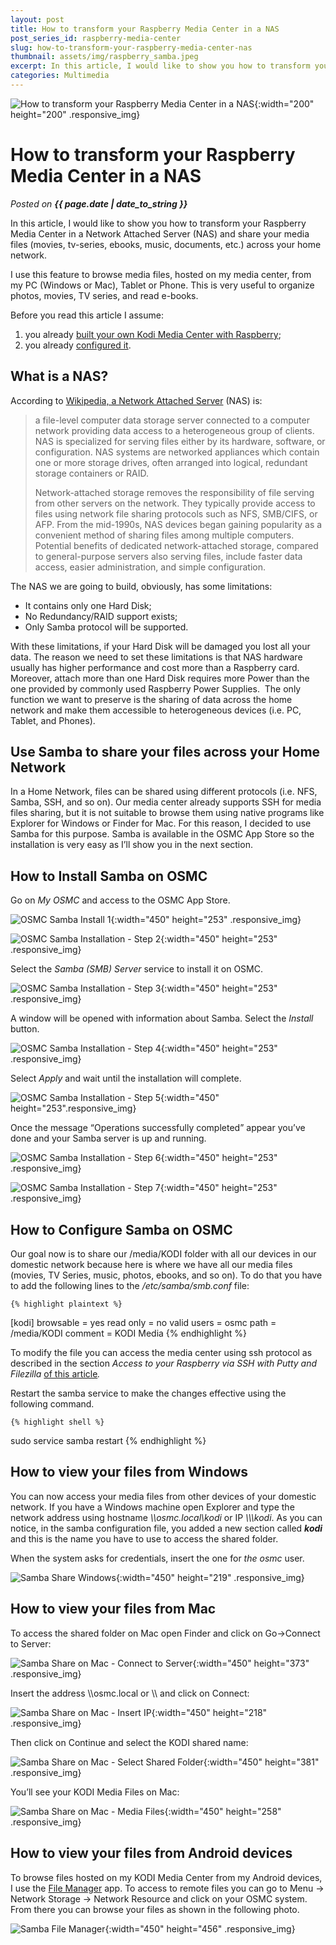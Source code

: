 ```yaml
---
layout: post
title: How to transform your Raspberry Media Center in a NAS
post_series_id: raspberry-media-center
slug: how-to-transform-your-raspberry-media-center-nas
thumbnail: assets/img/raspberry_samba.jpeg
excerpt: In this article, I would like to show you how to transform your Raspberry Media Center in a Network Attached Server (NAS) and share your media files
categories: Multimedia
---
```


![How to transform your Raspberry Media Center in a NAS](assets/img/raspberry_samba.jpeg){:width="200" height="200" .responsive_img}

# How to transform your Raspberry Media Center in a NAS
_Posted on **{{ page.date | date_to_string }}**_

In this article, I would like to show you how to transform your Raspberry Media Center in a Network Attached Server (NAS) and share your media files (movies, tv-series, ebooks, music, documents, etc.) across your home network.

I use this feature to browse media files, hosted on my media center, from my PC (Windows or Mac), Tablet or Phone. This is very useful to organize photos, movies, TV series, and read e-books.

Before you read this article I assume:

1.  you already [built your own Kodi Media Center with Raspberry](raspberry-media-center);
2.  you already [configured it](how-to-configure-kodi-media-center).

## What is a NAS?

According to [Wikipedia, a Network Attached Server](https://en.wikipedia.org/wiki/Network-attached_storage) (NAS) is:

> a file-level computer data storage server connected to a computer network providing data access to a heterogeneous group of clients. NAS is specialized for serving files either by its hardware, software, or configuration. NAS systems are networked appliances which contain one or more storage drives, often arranged into logical, redundant storage containers or RAID.
> 
> Network-attached storage removes the responsibility of file serving from other servers on the network. They typically provide access to files using network file sharing protocols such as NFS, SMB/CIFS, or AFP. From the mid-1990s, NAS devices began gaining popularity as a convenient method of sharing files among multiple computers. Potential benefits of dedicated network-attached storage, compared to general-purpose servers also serving files, include faster data access, easier administration, and simple configuration.

The NAS we are going to build, obviously, has some limitations:

-   It contains only one Hard Disk;
-   No Redundancy/RAID support exists;
-   Only Samba protocol will be supported.

With these limitations, if your Hard Disk will be damaged you lost all your data. The reason we need to set these limitations is that NAS hardware usually has higher performance and cost more than a Raspberry card. Moreover, attach more than one Hard Disk requires more Power than the one provided by commonly used Raspberry Power Supplies.  The only function we want to preserve is the sharing of data across the home network and make them accessible to heterogeneous devices (i.e. PC, Tablet, and Phones).

## Use Samba to share your files across your Home Network

In a Home Network, files can be shared using different protocols (i.e. NFS, Samba, SSH, and so on). Our media center already supports SSH for media files sharing, but it is not suitable to browse them using native programs like Explorer for Windows or Finder for Mac. For this reason, I decided to use Samba for this purpose. Samba is available in the OSMC App Store so the installation is very easy as I’ll show you in the next section.

## How to Install Samba on OSMC

Go on _My OSMC_ and access to the OSMC App Store.

![OSMC Samba Install 1](assets/img/OSMC-Samba-Install-1.png){:width="450" height="253" .responsive_img}

![OSMC Samba Installation - Step 2](assets/img/OSMC-Samba-Install-2.png){:width="450" height="253" .responsive_img}

Select the _Samba (SMB) Server_ service to install it on OSMC.

![OSMC Samba Installation - Step 3](assets/img/OSMC-Samba-Install-3.png){:width="450" height="253" .responsive_img}

A window will be opened with information about Samba. Select the _Install_ button.

![OSMC Samba Installation - Step 4](assets/img/OSMC-Samba-Install-4.png){:width="450" height="253" .responsive_img}

Select _Apply_ and wait until the installation will complete.

![OSMC Samba Installation - Step 5](assets/img/OSMC-Samba-Install-5.png){:width="450" height="253".responsive_img}

Once the message “Operations successfully completed” appear you’ve done and your Samba server is up and running.

![OSMC Samba Installation - Step 6](assets/img/OSMC-Samba-Install-6.png){:width="450" height="253" .responsive_img}

![OSMC Samba Installation - Step 7](assets/img/OSMC-Samba-Install-7.png){:width="450" height="253" .responsive_img}

## How to Configure Samba on OSMC

Our goal now is to share our /media/KODI folder with all our devices in our domestic network because here is where we have all our media files (movies, TV Series, music, photos, ebooks, and so on). To do that you have to add the following lines to the _/etc/samba/smb.conf_ file:

    {% highlight plaintext %}
[kodi]
browsable = yes
read only = no
valid users = osmc
path = /media/KODI
comment = KODI Media
    {% endhighlight %}

To modify the file you can access the media center using ssh protocol as described in the section _Access to your Raspberry via SSH with Putty and Filezilla_ [of this article](how-to-configure-kodi-media-center)_._

Restart the samba service to make the changes effective using the following command.

    {% highlight shell %}
sudo service samba restart
    {% endhighlight %}

## How to view your files from Windows

You can now access your media files from other devices of your domestic network. If you have a Windows machine open Explorer and type the network address using hostname _\\\\osmc.local\\kodi_ or IP _\\\\<your ip>\\kodi_. As you can notice, in the samba configuration file, you added a new section called **_kodi_** and this is the name you have to use to access the shared folder.

When the system asks for credentials, insert the one for _the osmc_ user.

![Samba Share Windows](assets/img/Samba_Share_Windows.png){:width="450" height="219" .responsive_img}

## How to view your files from Mac

To access the shared folder on Mac open Finder and click on Go->Connect to Server:

![Samba Share on Mac - Connect to Server](assets/img/Samba-Share-on-Mac-1.jpeg){:width="450" height="373" .responsive_img}

Insert the address \\\\osmc.local or \\\\<your IP number> and click on Connect:

![Samba Share on Mac - Insert IP](assets/img/Samba-Share-on-Mac-2.jpeg){:width="450" height="218" .responsive_img}

Then click on Continue and select the KODI shared name:

![Samba Share on Mac - Select Shared Folder](assets/img/Samba-Share-on-Mac-3.jpeg){:width="450" height="381" .responsive_img}

You’ll see your KODI Media Files on Mac:

![Samba Share on Mac - Media Files](assets/img/Samba-Share-on-Mac-4.jpeg){:width="450" height="258" .responsive_img}

## How to view your files from Android devices

To browse files hosted on my KODI Media Center from my Android devices, I use the [File Manager](https://play.google.com/store/apps/details?id=com.asus.filemanager&hl=it) app. To access to remote files you can go to Menu -> Network Storage -> Network Resource and click on your OSMC system. From there you can browse your files as shown in the following photo.

![Samba File Manager](assets/img/Samba_File_Manager.png){:width="450" height="456" .responsive_img}